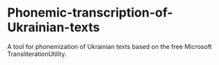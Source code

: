 # Phonemic-transcription-of-Ukrainian-texts
A tool for phonemization of Ukrainian texts based on the free Microsoft TransliterationUtility.
